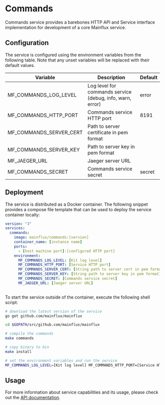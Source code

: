 # Commands

Commands service provides a barebones HTTP API and Service interface implementation for development of a core Mainflux service.

## Configuration

The service is configured using the environment variables from the following table. Note that any unset variables will be replaced with their default values.

| Variable                | Description                                              | Default |
|-------------------------|----------------------------------------------------------|---------|
| MF_COMMANDS_LOG_LEVEL   | Log level for commands service (debug, info, warn, error)| error   |
| MF_COMMANDS_HTTP_PORT   | Commands service HTTP port                               | 8191    |
| MF_COMMANDS_SERVER_CERT | Path to server certificate in pem format                 |         |
| MF_COMMANDS_SERVER_KEY  | Path to server key in pem format                         |         |
| MF_JAEGER_URL           | Jaeger server URL                                        |         |
| MF_COMMANDS_SECRET      | Commands service secret                                  | secret  |

## Deployment

The service is distributed as a Docker container. The following snippet provides a compose file template that can be used to deploy the service container locally:

```yaml
version: "3"
services:
  commands:
    image: mainflux/commands:[version]
    container_name: [instance name]
    ports:
      - [host machine port]:[configured HTTP port]
    environment:
      MF_COMMANDS_LOG_LEVEL: [Kit log level]
      MF_COMMANDS_HTTP_PORT: [Service HTTP port]
      MF_COMMANDS_SERVER_CERT: [String path to server cert in pem format]
      MF_COMMANDS_SERVER_KEY: [String path to server key in pem format]
      MF_COMMANDS_SECRET: [Commands service secret]
      MF_JAEGER_URL: [Jaeger server URL]
      
```

To start the service outside of the container, execute the following shell script:

```bash
# download the latest version of the service
go get github.com/mainflux/mainflux

cd $GOPATH/src/github.com/mainflux/mainflux

# compile the commands
make commands

# copy binary to bin
make install

# set the environment variables and run the service
MF_COMMANDS_LOG_LEVEL=[Kit log level] MF_COMMANDS_HTTP_PORT=[Service HTTP port] MF_COMMANDS_SERVER_CERT: [String path to server cert in pem format] MF_COMMANDS_SERVER_KEY: [String path to server key in pem format] MF_JAEGER_URL=[Jaeger server URL] MF_COMMANDS_SECRET: [Commands service secret] $GOBIN/mainflux-commands
```

## Usage

For more information about service capabilities and its usage, please check out the [API documentation](swagger.yaml).

[doc]: http://mainflux.readthedocs.io
